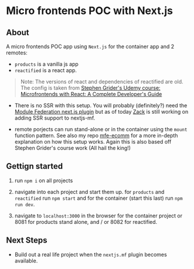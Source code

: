 # Micro frontends POC with Next.js

## About 

A micro frontends POC app using `Next.js` for the container app and 2 remotes:

 - `products` is a vanilla js app
 - `reactified` is a react app.

> Note: The versions of react and dependencies of reactified are old. The config is taken from [Stephen Grider's Udemy course: Microfrontends with React: A Complete Developer's Guide](https://www.udemy.com/course/microfrontend-course)

 - There is no SSR with this setup. You will probably (definitely?) need the [Module Federation next.js plugin](https://github.com/module-federation/nextjs-mf) but as of today [Zack](https://github.com/ScriptedAlchemy) is still working on adding SSR support to nextjs-mf.

 - remote porjects can run stand-alone or in the container using the `mount` function pattern. See also my repo [mfe-ecomm](https://github.com/ChristopherHButler/mfe-ecomm) for a more in-depth explanation on how this setup works. Again this is also based off Stephen Grider's course work (All hail the king!)


## Gettign started

1. run `npm i` on all projects

2. navigate into each project and start them up. for `products` and `reactified` run `npm start` and for the container (start this last) run `npm run dev`.

3. navigate to `localhost:3000` in the browser for the container project or 8081 for products stand alone, and / or 8082 for reactified.


## Next Steps

 - Build out a real life project when the `nextjs.mf` plugin becomes available.



